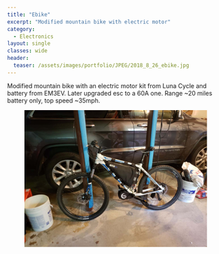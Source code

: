 ```yaml
---
title: "Ebike"
excerpt: "Modified mountain bike with electric motor"
category:
  - Electronics
layout: single
classes: wide
header:
  teaser: /assets/images/portfolio/JPEG/2018_8_26_ebike.jpg
---
```


Modified mountain bike with an electric motor kit from Luna Cycle and battery from EM3EV. Later upgraded esc to a 60A one. Range ~20 miles battery only, top speed ~35mph.

<figure class="align-center">
	<a href="/assets/images/portfolio/JPEG/2018_8_26_ebike.jpg"><img src="/assets/images/portfolio/JPEG/2018_8_26_ebike.jpg"></a>
</figure>
